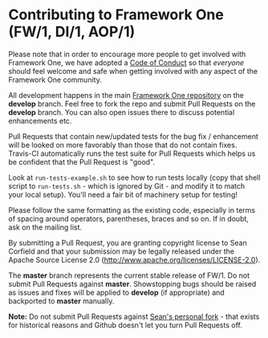 Contributing to Framework One (FW/1, DI/1, AOP/1)
==
Please note that in order to encourage more people to get involved with Framework One, we have adopted a [Code of Conduct](CODE_OF_CONDUCT.md) so that _everyone_ should feel welcome and safe when getting involved with any aspect of the Framework One community.

All development happens in the main [Framework One repository](https://github.com/framework-one/fw1) on the **develop** branch. Feel free to fork the repo and submit Pull Requests on the **develop** branch. You can also open issues there to discuss potential enhancements etc.

Pull Requests that contain new/updated tests for the bug fix / enhancement will be looked on more favorably than those that do not contain fixes. Travis-CI automatically runs the test suite for Pull Requests which helps us be confident that the Pull Request is "good".

Look at `run-tests-example.sh` to see how to run tests locally (copy that shell script to `run-tests.sh` - which is ignored by Git - and modify it to match your local setup). You'll need a fair bit of machinery setup for testing!

Please follow the same formatting as the existing code, especially in terms of spacing around operators, parentheses, braces and so on. If in doubt, ask on the mailing list.

By submitting a Pull Request, you are granting copyright license to Sean Corfield and that your submission may be legally released under the Apache Source License 2.0 (http://www.apache.org/licenses/LICENSE-2.0).

The **master** branch represents the current stable release of FW/1. Do not submit Pull Requests against **master**. Showstopping bugs should be raised as issues and fixes will be applied to **develop** (if appropriate) and backported to **master** manually.

**Note:** Do not submit Pull Requests against [Sean's personal fork](https://github.com/seancorfield/fw1) - that exists for historical reasons and Github doesn't let you turn Pull Requests off.
